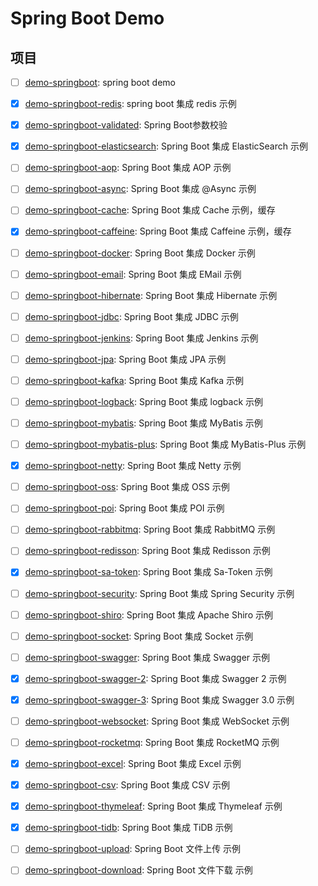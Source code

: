 # Spring Boot Demo

## 项目

- [ ] [demo-springboot](./demo-springboot): spring boot demo
- [x] [demo-springboot-redis](./demo-springboot-redis): spring boot 集成 redis 示例
- [x] [demo-springboot-validated](./demo-springboot-validated): Spring Boot参数校验
- [x] [demo-springboot-elasticsearch](./demo-springboot-elasticsearch): Spring Boot 集成 ElasticSearch 示例
- [ ] [demo-springboot-aop](./demo-springboot-aop): Spring Boot 集成 AOP 示例
- [ ] [demo-springboot-async](./demo-springboot-async): Spring Boot 集成 @Async 示例
- [ ] [demo-springboot-cache](./demo-springboot-cache): Spring Boot 集成 Cache 示例，缓存
- [x] [demo-springboot-caffeine](./demo-springboot-caffeine): Spring Boot 集成 Caffeine 示例，缓存
- [ ] [demo-springboot-docker](./demo-springboot-docker): Spring Boot 集成 Docker 示例
- [ ] [demo-springboot-email](./demo-springboot-email): Spring Boot 集成 EMail 示例
- [ ] [demo-springboot-hibernate](./demo-springboot-hibernate): Spring Boot 集成 Hibernate 示例
- [ ] [demo-springboot-jdbc](./demo-springboot-jdbc): Spring Boot 集成 JDBC 示例
- [ ] [demo-springboot-jenkins](./demo-springboot-jenkins): Spring Boot 集成 Jenkins 示例
- [ ] [demo-springboot-jpa](./demo-springboot-jpa): Spring Boot 集成 JPA 示例
- [ ] [demo-springboot-kafka](./demo-springboot-kafka): Spring Boot 集成 Kafka 示例
- [ ] [demo-springboot-logback](./demo-springboot-logback): Spring Boot 集成 logback 示例
- [ ] [demo-springboot-mybatis](./demo-springboot-mybatis): Spring Boot 集成 MyBatis 示例
- [ ] [demo-springboot-mybatis-plus](./demo-springboot-mybatis-plus): Spring Boot 集成 MyBatis-Plus 示例
- [x] [demo-springboot-netty](./demo-springboot-netty): Spring Boot 集成 Netty 示例
- [ ] [demo-springboot-oss](./demo-springboot-oss): Spring Boot 集成 OSS 示例
- [ ] [demo-springboot-poi](./demo-springboot-poi): Spring Boot 集成 POI 示例
- [ ] [demo-springboot-rabbitmq](./demo-springboot-rabbitmq): Spring Boot 集成 RabbitMQ 示例
- [ ] [demo-springboot-redisson](./demo-springboot-redisson): Spring Boot 集成 Redisson 示例
- [x] [demo-springboot-sa-token](./demo-springboot-sa-token): Spring Boot 集成 Sa-Token 示例
- [ ] [demo-springboot-security](./demo-springboot-security): Spring Boot 集成 Spring Security 示例
- [ ] [demo-springboot-shiro](./demo-springboot-shiro): Spring Boot 集成 Apache Shiro 示例
- [ ] [demo-springboot-socket](./demo-springboot-socket): Spring Boot 集成 Socket 示例
- [ ] [demo-springboot-swagger](./demo-springboot-swagger): Spring Boot 集成 Swagger 示例
- [x] [demo-springboot-swagger-2](./demo-springboot-swagger): Spring Boot 集成 Swagger 2 示例
- [x] [demo-springboot-swagger-3](./demo-springboot-swagger-3): Spring Boot 集成 Swagger 3.0 示例
- [ ] [demo-springboot-websocket](./demo-springboot-websocket): Spring Boot 集成 WebSocket 示例
- [ ] [demo-springboot-rocketmq](./demo-springboot-rocketmq): Spring Boot 集成 RocketMQ 示例
- [x] [demo-springboot-excel](./demo-springboot-excel): Spring Boot 集成 Excel 示例
- [x] [demo-springboot-csv](./demo-springboot-csv): Spring Boot 集成 CSV 示例
- [x] [demo-springboot-thymeleaf](./demo-springboot-thymeleaf): Spring Boot 集成 Thymeleaf 示例
- [x] [demo-springboot-tidb](./demo-springboot-tidb): Spring Boot 集成 TiDB 示例
- [ ] [demo-springboot-upload](./demo-springboot-upload): Spring Boot 文件上传 示例
- [ ] [demo-springboot-download](./demo-springboot-download): Spring Boot 文件下载 示例


